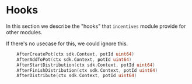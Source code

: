 <!--
order: 6
-->

# Hooks

In this section we describe the "hooks" that `incentives` module provide for other modules.

If there's no usecase for this, we could ignore this.

```go
	AfterCreatePot(ctx sdk.Context, potId uint64)
	AfterAddToPot(ctx sdk.Context, potId uint64)
	AfterStartDistribution(ctx sdk.Context, potId uint64)
	AfterFinishDistribution(ctx sdk.Context, potId uint64)
	AfterDistribute(ctx sdk.Context, potId uint64)
```
